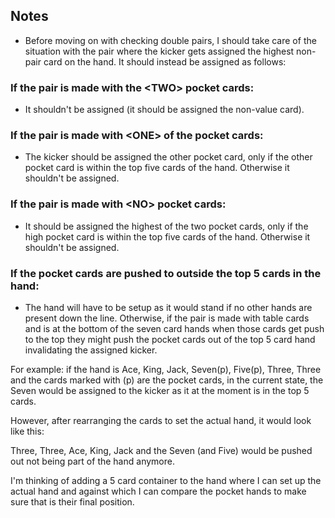 ## Notes

- Before moving on with checking double pairs, I should take care of the situation with the pair where the kicker gets assigned the highest non-pair card on the hand. It should instead be assigned as follows:

### If the pair is made with the \<TWO\> pocket cards:

- It shouldn't be assigned (it should be assigned the non-value card).

### If the pair is made with \<ONE\> of the pocket cards:

- The kicker should be assigned the other pocket card, only if the other pocket card is within the top five cards of the hand. Otherwise it shouldn't be assigned.

### If the pair is made with \<NO\> pocket cards:

- It should be assigned the highest of the two pocket cards, only if the high pocket card is within the top five cards of the hand. Otherwise it shouldn't be assigned.

### If the pocket cards are pushed to outside the top 5 cards in the hand:

- The hand will have to be setup as it would stand if no other hands are present down the line. Otherwise, if the pair is made with table cards and is at the bottom of the seven card hands when those cards get push to the top they might push the pocket cards out of the top 5 card hand invalidating the assigned kicker.

For example: if the hand is Ace, King, Jack, Seven(p), Five(p), Three, Three and the cards marked with (p) are the pocket cards, in the current state, the Seven would be assigned to the kicker as it at the moment is in the top 5 cards.

However, after rearranging the cards to set the actual hand, it would look like this:

Three, Three, Ace, King, Jack and the Seven (and Five) would be pushed out not being part of the hand anymore.

I'm thinking of adding a 5 card container to the hand where I can set up the actual hand and against which I can compare the pocket hands to make sure that is their final position.